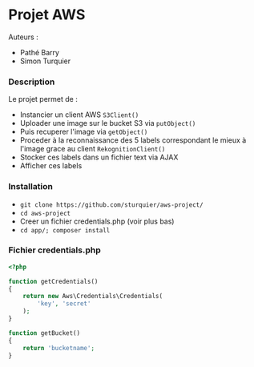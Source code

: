 Projet AWS
==

Auteurs :
* Pathé Barry
* Simon Turquier

### Description
Le projet permet de :
* Instancier un client AWS `S3Client()`
* Uploader une image sur le bucket S3 via `putObject()`
* Puis recuperer l'image via `getObject()`
* Proceder à la reconnaissance des 5 labels correspondant le mieux à l'image grace au client `RekognitionClient()`
* Stocker ces labels dans un fichier text via AJAX
* Afficher ces labels

### Installation
* `git clone https://github.com/sturquier/aws-project/`
* `cd aws-project`
* Creer un fichier credentials.php (voir plus bas)
* `cd app/; composer install`

### Fichier credentials.php

```php
<?php

function getCredentials()
{
	return new Aws\Credentials\Credentials(
		'key', 'secret'
	); 
}

function getBucket()
{
	return 'bucketname';
}
```